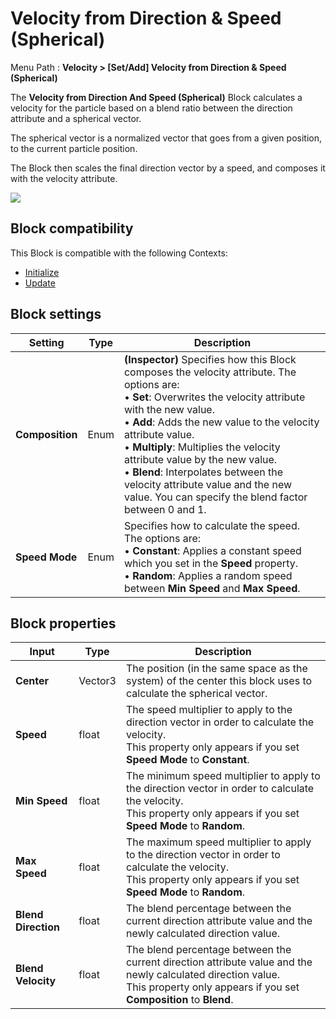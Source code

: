 # Velocity from Direction & Speed (Spherical)

Menu Path : **Velocity > [Set/Add] Velocity from Direction & Speed (Spherical)**

The **Velocity from Direction And Speed (Spherical)** Block calculates a velocity for the particle based on a blend ratio between the direction attribute and a spherical vector.

The spherical vector is a normalized vector that goes from a given position, to the current particle position.

The Block then scales the final direction vector by a speed, and composes it with the velocity attribute.

![](Images/Block-VelocityFromDirection&Speed(Spherical)Example.gif)

## Block compatibility

This Block is compatible with the following Contexts:

- [Initialize](Context-Initialize.md)
- [Update](Context-Update.md)

## Block settings

| **Setting**     | **Type** | **Description**                                              |
| --------------- | -------- | ------------------------------------------------------------ |
| **Composition** | Enum     | **(Inspector)** Specifies how this Block composes the velocity attribute. The options are:<br/>&#8226; **Set**: Overwrites the velocity attribute with the new value.<br/>&#8226; **Add**: Adds the new value to the velocity attribute value.<br/>&#8226; **Multiply**: Multiplies the velocity attribute value by the new value.<br/>&#8226; **Blend**: Interpolates between the velocity attribute value and the new value. You can specify the blend factor between 0 and 1. |
| **Speed Mode**  | Enum     | Specifies how to calculate the speed. The options are:<br/>&#8226; **Constant**: Applies a constant speed which you set in the **Speed** property.<br/>&#8226; **Random**: Applies a random speed between **Min Speed** and **Max** **Speed**. |

## Block properties

| **Input**           | **Type** | **Description**                                              |
| ------------------- | -------- | ------------------------------------------------------------ |
| **Center**          | Vector3  | The position (in the same space as the system) of the center this block uses to calculate the spherical vector. |
| **Speed**           | float    | The speed multiplier to apply to the direction vector in order to calculate the velocity.<br/>This property only appears if you set **Speed Mode** to **Constant**. |
| **Min Speed**       | float    | The minimum speed multiplier to apply to the direction vector in order to calculate the velocity.<br/>This property only appears if you set **Speed Mode** to **Random**. |
| **Max Speed**       | float    | The maximum speed multiplier to apply to the direction vector in order to calculate the velocity.<br/>This property only appears if you set **Speed Mode** to **Random**. |
| **Blend Direction** | float    | The blend percentage between the current direction attribute value and the newly calculated direction value. |
| **Blend Velocity**  | float    | The blend percentage between the current direction attribute value and the newly calculated direction value.<br/>This property only appears if you set **Composition** to **Blend**. |
